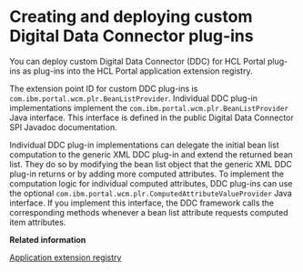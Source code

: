 # Creating and deploying custom Digital Data Connector plug-ins

You can deploy custom Digital Data Connector \(DDC\) for HCL Portal plug-ins as plug-ins into the HCL Portal application extension registry.

The extension point ID for custom DDC plug-ins is `com.ibm.portal.wcm.plr.BeanListProvider`. Individual DDC plug-in implementations implement the `com.ibm.portal.wcm.plr.BeanListProvider` Java interface. This interface is defined in the public Digital Data Connector SPI Javadoc documentation.

Individual DDC plug-in implementations can delegate the initial bean list computation to the generic XML DDC plug-in and extend the returned bean list. They do so by modifying the bean list object that the generic XML DDC plug-in returns or by adding more computed attributes. To implement the computation logic for individual computed attributes, DDC plug-ins can use the optional `com.ibm.portal.wcm.plr.ComputedAttributeValueProvider` Java interface. If you implement this interface, the DDC framework calls the corresponding methods whenever a bean list attribute requests computed item attributes.


**Related information**  


[Application extension registry](../portlets_development/portlet_dev_ref/extension.md)

